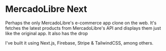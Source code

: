 # MercadoLibre Next

Perhaps the only MercadoLibre's e-commerce app clone on the web. It's fetches the latest products from MercadoLibre's API and displays them just like the original app. It also has the drop


I've built it using Next.js, Firebase, Stripe & TailwindCSS, among others.
